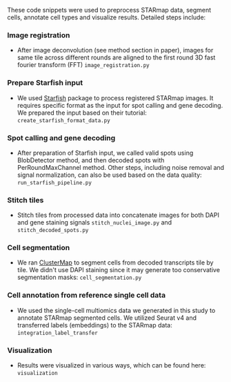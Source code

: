 These code snippets were used to preprocess STARmap data, segment cells, annotate cell types and visualize results. Detailed steps include:

### Image registration
- After image deconvolution (see method section in paper), images for same tile across different rounds are aligned to the first round 3D fast fourier transform (FFT) `image_registration.py`

### Prepare Starfish input
- We used [Starfish](https://spacetx-starfish.readthedocs.io/en/latest/) package to process registered STARmap images. It requires specific format as the input for spot calling and gene decoding. We prepared the input based on their tutorial: `create_starfish_format_data.py`

### Spot calling and gene decoding
- After preparation of Starfish input, we called valid spots using BlobDetector method, and then decoded spots with PerRoundMaxChannel method. Other steps, including noise removal and signal normalization, can also be used based on the data quality: `run_starfish_pipeline.py`

### Stitch tiles
- Stitch tiles from processed data into concatenate images for both DAPI and gene staining signals `stitch_nuclei_image.py` and `stitch_decoded_spots.py`

### Cell segmentation
- We ran [ClusterMap](https://github.com/wanglab-broad/ClusterMap) to segment cells from decoded transcripts tile by tile. We didn't use DAPI staining since it may generate too conservative segmentation masks: `cell_segmentation.py`

### Cell annotation from reference single cell data
- We used the single-cell multiomics data we generated in this study to annotate STARmap segmented cells. We utilized Seurat v4 and transferred labels (embeddings) to the STARmap data: `integration_label_transfer`

### Visualization
- Results were visualized in various ways, which can be found here: `visualization`